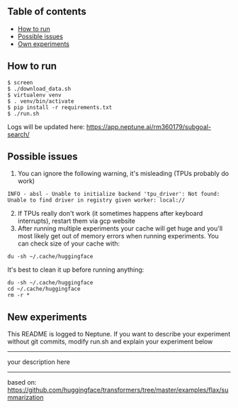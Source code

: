 ## Table of contents
* [How to run](#how-to-run)
* [Possible issues](#possible-issues)
* [Own experiments](#own-experiments)

## How to run
```
$ screen
$ ./download_data.sh
$ virtualenv venv
$ . venv/bin/activate
$ pip install -r requirements.txt
$ ./run.sh
```

Logs will be updated here:
https://app.neptune.ai/rm360179/subgoal-search/
	
## Possible issues
1. You can ignore the following warning, it's misleading (TPUs probably do work)
```
INFO - absl - Unable to initialize backend 'tpu_driver': Not found: Unable to find driver in registry given worker: local://
```
2. If TPUs really don't work (it sometimes happens after keyboard interrupts), restart them via gcp website
3. After running multiple experiments your cache will get huge and you'll most likely get out of memory errors when running experiments. You can check size of your cache with:
```
du -sh ~/.cache/huggingface
```
It's best to clean it up before running anything:
```
du -sh ~/.cache/huggingface
cd ~/.cache/huggingface
rm -r *
```
	
## New experiments
This README is logged to Neptune.
If you want to describe your experiment without git commits, modify run.sh and explain your experiment below

-------

your description here

-------

based on:
https://github.com/huggingface/transformers/tree/master/examples/flax/summarization

